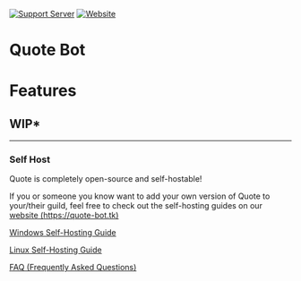 [![Support Server](https://discordapp.com/api/guilds/741660208119545968/widget.png?style=shield)](https://discord.gg/vkWyTGa)
[![Website](https://img.shields.io/website?style=flat-square&url=https%3A%2F%2Fquote-bot.tk)](https://quote-bot.tk)

# Quote Bot


# Features

## WIP*


---

### Self Host

Quote is completely open-source and self-hostable!

If you or someone you know want to add your own version of Quote to your/their guild, feel free to check out the self-hosting guides on our [website (https://quote-bot.tk)](https://quote-bot.tk)

[Windows Self-Hosting Guide](https://quote-bot.tk/selfhosting/windows)

[Linux Self-Hosting Guide](https://quote-bot.tk/selfhosting/linux)

[FAQ (Frequently Asked Questions)](https://quote-bot.tk/selfhosting/faq)
